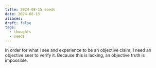 ```yaml
---
title: 2024-08-15 seeds
date: 2024-08-15
aliases: 
draft: false
tags:
  - thoughts
  - seeds
---
```

In order for what I see and experience to be an objective claim, I need an objective seer to verify it. Because this is lacking, an objective truth is impossible.
